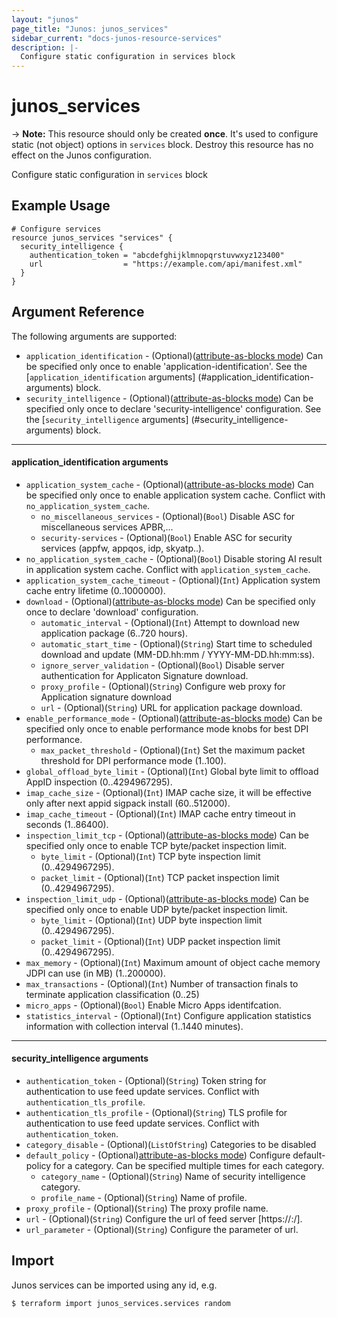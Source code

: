 ```yaml
---
layout: "junos"
page_title: "Junos: junos_services"
sidebar_current: "docs-junos-resource-services"
description: |-
  Configure static configuration in services block
---
```


# junos_services

-> **Note:** This resource should only be created **once**. It's used to configure static (not object) options in `services` block. Destroy this resource has no effect on the Junos configuration.

Configure static configuration in `services` block

## Example Usage

```hcl
# Configure services
resource junos_services "services" {
  security_intelligence {
    authentication_token = "abcdefghijklmnopqrstuvwxyz123400"
    url                  = "https://example.com/api/manifest.xml"
  }
}
```

## Argument Reference

The following arguments are supported:

* `application_identification` - (Optional)([attribute-as-blocks mode](https://www.terraform.io/docs/configuration/attr-as-blocks.html)) Can be specified only once to enable 'application-identification'. See the [`application_identification` arguments] (#application_identification-arguments) block.
* `security_intelligence` - (Optional)([attribute-as-blocks mode](https://www.terraform.io/docs/configuration/attr-as-blocks.html)) Can be specified only once to declare 'security-intelligence' configuration. See the [`security_intelligence` arguments] (#security_intelligence-arguments) block.

---
#### application_identification arguments
* `application_system_cache` - (Optional)([attribute-as-blocks mode](https://www.terraform.io/docs/configuration/attr-as-blocks.html)) Can be specified only once to enable application system cache. Conflict with `no_application_system_cache`.
  * `no_miscellaneous_services` - (Optional)(`Bool`) Disable ASC for miscellaneous services APBR,...
  * `security-services` - (Optional)(`Bool`) Enable ASC for security services (appfw, appqos, idp, skyatp..).
* `no_application_system_cache` - (Optional)(`Bool`) Disable storing AI result in application system cache. Conflict with `application_system_cache`.
* `application_system_cache_timeout` - (Optional)(`Int`) Application system cache entry lifetime (0..1000000).
* `download` - (Optional)([attribute-as-blocks mode](https://www.terraform.io/docs/configuration/attr-as-blocks.html)) Can be specified only once to declare 'download' configuration.
  * `automatic_interval` - (Optional)(`Int`) Attempt to download new application package (6..720 hours).
  * `automatic_start_time` - (Optional)(`String`) Start time to scheduled download and update (MM-DD.hh:mm / YYYY-MM-DD.hh:mm:ss).
  * `ignore_server_validation` - (Optional)(`Bool`) Disable server authentication for Applicaton Signature download.
  * `proxy_profile` - (Optional)(`String`) Configure web proxy for Application signature download
  * `url` - (Optional)(`String`) URL for application package download.
* `enable_performance_mode` - (Optional)([attribute-as-blocks mode](https://www.terraform.io/docs/configuration/attr-as-blocks.html)) Can be specified only once to enable performance mode knobs for best DPI performance.
  * `max_packet_threshold` - (Optional)(`Int`) Set the maximum packet threshold for DPI performance mode (1..100).
* `global_offload_byte_limit` - (Optional)(`Int`) Global byte limit to offload AppID inspection (0..4294967295).
* `imap_cache_size` - (Optional)(`Int`) IMAP cache size, it will be effective only after next appid sigpack install (60..512000).
* `imap_cache_timeout` - (Optional)(`Int`) IMAP cache entry timeout in seconds (1..86400).
* `inspection_limit_tcp` - (Optional)([attribute-as-blocks mode](https://www.terraform.io/docs/configuration/attr-as-blocks.html)) Can be specified only once to enable TCP byte/packet inspection limit.
  * `byte_limit` - (Optional)(`Int`) TCP byte inspection limit (0..4294967295).
  * `packet_limit` - (Optional)(`Int`) TCP packet inspection limit (0..4294967295).
* `inspection_limit_udp` - (Optional)([attribute-as-blocks mode](https://www.terraform.io/docs/configuration/attr-as-blocks.html)) Can be specified only once to enable UDP byte/packet inspection limit.
  * `byte_limit` - (Optional)(`Int`) UDP byte inspection limit (0..4294967295).
  * `packet_limit` - (Optional)(`Int`) UDP packet inspection limit (0..4294967295).
* `max_memory` - (Optional)(`Int`) Maximum amount of object cache memory JDPI can use (in MB) (1..200000).
* `max_transactions` - (Optional)(`Int`) Number of transaction finals to terminate application classification (0..25)
* `micro_apps` - (Optional)(`Bool`) Enable Micro Apps identifcation.
* `statistics_interval` - (Optional)(`Int`) Configure application statistics information with collection interval (1..1440 minutes).

---
#### security_intelligence arguments
* `authentication_token` - (Optional)(`String`) Token string for authentication to use feed update services. Conflict with `authentication_tls_profile`.
* `authentication_tls_profile` - (Optional)(`String`) TLS profile for authentication to use feed update services. Conflict with `authentication_token`.
* `category_disable` - (Optional)(`ListOfString`) Categories to be disabled
* `default_policy` - (Optional)[attribute-as-blocks mode](https://www.terraform.io/docs/configuration/attr-as-blocks.html)) Configure default-policy for a category. Can be specified multiple times for each category.
  * `category_name` - (Optional)(`String`) Name of security intelligence category.
  * `profile_name` - (Optional)(`String`) Name of profile.
* `proxy_profile` - (Optional)(`String`) The proxy profile name.
* `url` - (Optional)(`String`) Configure the url of feed server [https://<ip or hostname>:<port>/<uri>].
* `url_parameter` - (Optional)(`String`) Configure the parameter of url.

## Import

Junos services can be imported using any id, e.g.

```
$ terraform import junos_services.services random
```
